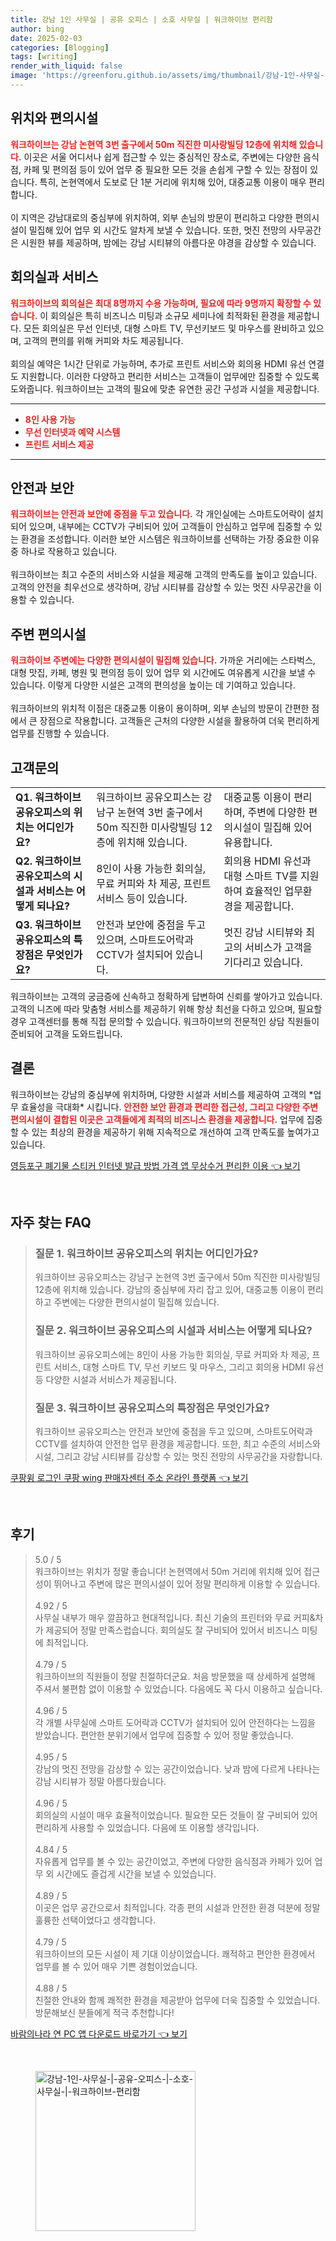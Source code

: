 ```yaml
---
title: 강남 1인 사무실 | 공유 오피스 | 소호 사무실 | 워크하이브 편리함
author: bing
date: 2025-02-03
categories: [Blogging]
tags: [writing]
render_with_liquid: false
image: 'https://greenforu.github.io/assets/img/thumbnail/강남-1인-사무실-|-공유-오피스-|-소호-사무실-|-워크하이브-편리함.webp'
---
```



<h2 id='위치와편의시설'>위치와 편의시설</h2>

<p><b><span style="color: #ee2323;">워크하이브는 강남 논현역 3번 출구에서 50m 직진한 미사랑빌딩 12층에 위치해 있습니다.</span></b> 이곳은 서울 어디서나 쉽게 접근할 수 있는 중심적인 장소로, 주변에는 다양한 음식점, 카페 및 편의점 등이 있어 업무 중 필요한 모든 것을 손쉽게 구할 수 있는 장점이 있습니다. 특히, 논현역에서 도보로 단 1분 거리에 위치해 있어, 대중교통 이용이 매우 편리합니다.<br><br>이 지역은 강남대로의 중심부에 위치하여, 외부 손님의 방문이 편리하고 다양한 편의시설이 밀집해 있어 업무 외 시간도 알차게 보낼 수 있습니다. 또한, 멋진 전망의 사무공간은 시원한 뷰를 제공하며, 밤에는 강남 시티뷰의 아름다운 야경을 감상할 수 있습니다.</p>

<h2 id='회의실과서비스'>회의실과 서비스</h2>

<p><b><span style="color: #ee2323;">워크하이브의 회의실은 최대 8명까지 수용 가능하며, 필요에 따라 9명까지 확장할 수 있습니다.</span></b> 이 회의실은 특히 비즈니스 미팅과 소규모 세미나에 최적화된 환경을 제공합니다. 모든 회의실은 무선 인터넷, 대형 스마트 TV, 무선키보드 및 마우스를 완비하고 있으며, 고객의 편의를 위해 커피와 차도 제공됩니다.<br><br>회의실 예약은 1시간 단위로 가능하며, 추가로 프린트 서비스와 회의용 HDMI 유선 연결도 지원합니다. 이러한 다양하고 편리한 서비스는 고객들이 업무에만 집중할 수 있도록 도와줍니다. 워크하이브는 고객의 필요에 맞춘 유연한 공간 구성과 시설을 제공합니다.</p>

<hr />

<ul>
    <li><b><span style="color: #ee2323;">8인 사용 가능</span></b></li>
    <li><b><span style="color: #ee2323;">무선 인터넷과 예약 시스템</span></b></li>
    <li><b><span style="color: #ee2323;">프린트 서비스 제공</span></b></li>
</ul>

<hr />

<h2 id='안전과보안'>안전과 보안</h2>

<p><b><span style="color: #ee2323;">워크하이브는 안전과 보안에 중점을 두고 있습니다.</span></b> 각 개인실에는 스마트도어락이 설치되어 있으며, 내부에는 CCTV가 구비되어 있어 고객들이 안심하고 업무에 집중할 수 있는 환경을 조성합니다. 이러한 보안 시스템은 워크하이브를 선택하는 가장 중요한 이유 중 하나로 작용하고 있습니다.<br><br>워크하이브는 최고 수준의 서비스와 시설을 제공해 고객의 만족도를 높이고 있습니다. 고객의 안전을 최우선으로 생각하며, 강남 시티뷰를 감상할 수 있는 멋진 사무공간을 이용할 수 있습니다.</p>

<h2 id='주변편의시설'>주변 편의시설</h2>

<p><b><span style="color: #ee2323;">워크하이브 주변에는 다양한 편의시설이 밀집해 있습니다.</span></b> 가까운 거리에는 스타벅스, 대형 맛집, 카페, 병원 및 편의점 등이 있어 업무 외 시간에도 여유롭게 시간을 보낼 수 있습니다. 이렇게 다양한 시설은 고객의 편의성을 높이는 데 기여하고 있습니다.<br><br>워크하이브의 위치적 이점은 대중교통 이용이 용이하며, 외부 손님의 방문이 간편한 점에서 큰 장점으로 작용합니다. 고객들은 근처의 다양한 시설을 활용하여 더욱 편리하게 업무를 진행할 수 있습니다.</p>

<h2 id='고객문의'>고객문의</h2>

<table>
    <tr>
        <td><b>Q1. 워크하이브 공유오피스의 위치는 어디인가요?</b></td>
        <td>워크하이브 공유오피스는 강남구 논현역 3번 출구에서 50m 직진한 미사랑빌딩 12층에 위치해 있습니다.</td>
        <td>대중교통 이용이 편리하며, 주변에 다양한 편의시설이 밀집해 있어 유용합니다.</td>
    </tr>
    <tr>
        <td><b>Q2. 워크하이브 공유오피스의 시설과 서비스는 어떻게 되나요?</b></td>
        <td>8인이 사용 가능한 회의실, 무료 커피와 차 제공, 프린트 서비스 등이 있습니다.</td>
        <td>회의용 HDMI 유선과 대형 스마트 TV를 지원하여 효율적인 업무환경을 제공합니다.</td>
    </tr>
    <tr>
        <td><b>Q3. 워크하이브 공유오피스의 특장점은 무엇인가요?</b></td>
        <td>안전과 보안에 중점을 두고 있으며, 스마트도어락과 CCTV가 설치되어 있습니다.</td>
        <td>멋진 강남 시티뷰와 최고의 서비스가 고객을 기다리고 있습니다.</td>
    </tr>
</table>

<p>워크하이브는 고객의 궁금증에 신속하고 정확하게 답변하여 신뢰를 쌓아가고 있습니다. 고객의 니즈에 따라 맞춤형 서비스를 제공하기 위해 항상 최선을 다하고 있으며, 필요할 경우 고객센터를 통해 직접 문의할 수 있습니다. 워크하이브의 전문적인 상담 직원들이 준비되어 고객을 도와드립니다.</p>

<h2 id='결론'>결론</h2>

<p>워크하이브는 강남의 중심부에 위치하며, 다양한 시설과 서비스를 제공하여 고객의 *업무 효율성을 극대화* 시킵니다. <b><span style="color: #ee2323;">안전한 보안 환경과 편리한 접근성, 그리고 다양한 주변 편의시설이 결합된 이곳은 고객들에게 최적의 비즈니스 환경을 제공합니다.</span></b> 업무에 집중할 수 있는 최상의 환경을 제공하기 위해 지속적으로 개선하여 고객 만족도를 높여가고 있습니다.</p>


<p><a class="click-button" title="영등포구 폐기물 스티커 인터넷 발급 방법 가격 앱 무상수거 편리한 이용" href="https://greenforu.github.io/posts/%EC%98%81%EB%93%B1%ED%8F%AC%EA%B5%AC-%ED%8F%90%EA%B8%B0%EB%AC%BC-%EC%8A%A4%ED%8B%B0%EC%BB%A4-%EC%9D%B8%ED%84%B0%EB%84%B7-%EB%B0%9C%EA%B8%89-%EB%B0%A9%EB%B2%95-%EA%B0%80%EA%B2%A9-%EC%95%B1-%EB%AC%B4%EC%83%81%EC%88%98%EA%B1%B0-%ED%8E%B8%EB%A6%AC%ED%95%9C-%EC%9D%B4%EC%9A%A9/" rel="dofollow">영등포구 폐기물 스티커 인터넷 발급 방법 가격 앱 무상수거 편리한 이용 👈 보기</a></p><br>
<h2 id='자주_찾는_FAQ'>자주 찾는 FAQ</h2>
<div itemscope="" itemtype="https://schema.org/FAQPage"> 
<blockquote> 
<div itemscope="" itemprop="mainEntity" itemtype="https://schema.org/Question"> 
<h3 itemprop="name">질문 1. 워크하이브 공유오피스의 위치는 어디인가요?</h3> 
<div itemscope="" itemprop="acceptedAnswer" itemtype="https://schema.org/Answer"> 
<span itemprop="text"> 
<p>워크하이브 공유오피스는 강남구 논현역 3번 출구에서 50m 직진한 미사랑빌딩 12층에 위치해 있습니다. 강남의 중심부에 자리 잡고 있어, 대중교통 이용이 편리하고 주변에는 다양한 편의시설이 밀집해 있습니다.</p> 
</span> 
</div> 
</div> 
<div itemscope="" itemprop="mainEntity" itemtype="https://schema.org/Question"> 
<h3 itemprop="name">질문 2. 워크하이브 공유오피스의 시설과 서비스는 어떻게 되나요?</h3> 
<div itemscope="" itemprop="acceptedAnswer" itemtype="https://schema.org/Answer"> 
<span itemprop="text"> 
<p>워크하이브 공유오피스에는 8인이 사용 가능한 회의실, 무료 커피와 차 제공, 프린트 서비스, 대형 스마트 TV, 무선 키보드 및 마우스, 그리고 회의용 HDMI 유선 등 다양한 시설과 서비스가 제공됩니다.</p> 
</span> 
</div> 
</div> 
<div itemscope="" itemprop="mainEntity" itemtype="https://schema.org/Question"> 
<h3 itemprop="name">질문 3. 워크하이브 공유오피스의 특장점은 무엇인가요?</h3> 
<div itemscope="" itemprop="acceptedAnswer" itemtype="https://schema.org/Answer"> 
<span itemprop="text"> 
<p>워크하이브 공유오피스는 안전과 보안에 중점을 두고 있으며, 스마트도어락과 CCTV를 설치하여 안전한 업무 환경을 제공합니다. 또한, 최고 수준의 서비스와 시설, 그리고 강남 시티뷰를 감상할 수 있는 멋진 전망의 사무공간을 자랑합니다.</p> 
</span> 
</div> 
</div> 
</blockquote> 
</div>
<p><a class="click-button" title="쿠팡윙 로그인 쿠팡 wing 판매자센터 주소 온라인 플랫폼" href="https://greenforu.github.io/posts/%EC%BF%A0%ED%8C%A1%EC%9C%99-%EB%A1%9C%EA%B7%B8%EC%9D%B8-%EC%BF%A0%ED%8C%A1-wing-%ED%8C%90%EB%A7%A4%EC%9E%90%EC%84%BC%ED%84%B0-%EC%A3%BC%EC%86%8C-%EC%98%A8%EB%9D%BC%EC%9D%B8-%ED%94%8C%EB%9E%AB%ED%8F%BC/" rel="dofollow">쿠팡윙 로그인 쿠팡 wing 판매자센터 주소 온라인 플랫폼 👈 보기</a></p><br>
<h2 id='후기'>후기</h2>
<div itemscope itemtype="https://schema.org/Product">
  <blockquote>
  <div itemprop="review" itemscope itemtype="https://schema.org/Review">
      <div itemprop="reviewRating" itemscope itemtype="https://schema.org/Rating"> <span itemprop="ratingValue">5.0</span> / <span itemprop="bestRating">5</span> </div>
      <span itemprop="reviewBody">워크하이브는 위치가 정말 좋습니다! 논현역에서 50m 거리에 위치해 있어 접근성이 뛰어나고 주변에 많은 편의시설이 있어 정말 편리하게 이용할 수 있습니다.</span>
  </div>
  <br>
  <div itemprop="review" itemscope itemtype="https://schema.org/Review">
      <div itemprop="reviewRating" itemscope itemtype="https://schema.org/Rating"> <span itemprop="ratingValue">4.92</span> / <span itemprop="bestRating">5</span> </div>
      <span itemprop="reviewBody">사무실 내부가 매우 깔끔하고 현대적입니다. 최신 기술의 프린터와 무료 커피&차가 제공되어 정말 만족스럽습니다. 회의실도 잘 구비되어 있어서 비즈니스 미팅에 최적입니다.</span>
  </div>
  <br>
  <div itemprop="review" itemscope itemtype="https://schema.org/Review">
      <div itemprop="reviewRating" itemscope itemtype="https://schema.org/Rating"> <span itemprop="ratingValue">4.79</span> / <span itemprop="bestRating">5</span> </div>
      <span itemprop="reviewBody">워크하이브의 직원들이 정말 친절하더군요. 처음 방문했을 때 상세하게 설명해 주셔서 불편함 없이 이용할 수 있었습니다. 다음에도 꼭 다시 이용하고 싶습니다.</span>
  </div>
  <br>
  <div itemprop="review" itemscope itemtype="https://schema.org/Review">
      <div itemprop="reviewRating" itemscope itemtype="https://schema.org/Rating"> <span itemprop="ratingValue">4.96</span> / <span itemprop="bestRating">5</span> </div>
      <span itemprop="reviewBody">각 개별 사무실에 스마트 도어락과 CCTV가 설치되어 있어 안전하다는 느낌을 받았습니다. 편안한 분위기에서 업무에 집중할 수 있어 정말 좋았습니다.</span>
  </div>
  <br>
  <div itemprop="review" itemscope itemtype="https://schema.org/Review">
      <div itemprop="reviewRating" itemscope itemtype="https://schema.org/Rating"> <span itemprop="ratingValue">4.95</span> / <span itemprop="bestRating">5</span> </div>
      <span itemprop="reviewBody">강남의 멋진 전망을 감상할 수 있는 공간이었습니다. 낮과 밤에 다르게 나타나는 강남 시티뷰가 정말 아름다웠습니다.</span>
  </div>
  <br>
  <div itemprop="review" itemscope itemtype="https://schema.org/Review">
      <div itemprop="reviewRating" itemscope itemtype="https://schema.org/Rating"> <span itemprop="ratingValue">4.96</span> / <span itemprop="bestRating">5</span> </div>
      <span itemprop="reviewBody">회의실의 시설이 매우 효율적이었습니다. 필요한 모든 것들이 잘 구비되어 있어 편리하게 사용할 수 있었습니다. 다음에 또 이용할 생각입니다.</span>
  </div>
  <br>
  <div itemprop="review" itemscope itemtype="https://schema.org/Review">
      <div itemprop="reviewRating" itemscope itemtype="https://schema.org/Rating"> <span itemprop="ratingValue">4.84</span> / <span itemprop="bestRating">5</span> </div>
      <span itemprop="reviewBody">자유롭게 업무를 볼 수 있는 공간이었고, 주변에 다양한 음식점과 카페가 있어 업무 외 시간에도 즐겁게 시간을 보낼 수 있었습니다.</span>
  </div>
  <br>
  <div itemprop="review" itemscope itemtype="https://schema.org/Review">
      <div itemprop="reviewRating" itemscope itemtype="https://schema.org/Rating"> <span itemprop="ratingValue">4.89</span> / <span itemprop="bestRating">5</span> </div>
      <span itemprop="reviewBody">이곳은 업무 공간으로서 최적입니다. 각종 편의 시설과 안전한 환경 덕분에 정말 훌륭한 선택이었다고 생각합니다.</span>
  </div>
  <br>
  <div itemprop="review" itemscope itemtype="https://schema.org/Review">
      <div itemprop="reviewRating" itemscope itemtype="https://schema.org/Rating"> <span itemprop="ratingValue">4.79</span> / <span itemprop="bestRating">5</span> </div>
      <span itemprop="reviewBody">워크하이브의 모든 시설이 제 기대 이상이었습니다. 쾌적하고 편안한 환경에서 업무를 볼 수 있어 매우 기쁜 경험이었습니다.</span>
  </div>
  <br>
  <div itemprop="review" itemscope itemtype="https://schema.org/Review">
      <div itemprop="reviewRating" itemscope itemtype="https://schema.org/Rating"> <span itemprop="ratingValue">4.88</span> / <span itemprop="bestRating">5</span> </div>
      <span itemprop="reviewBody">친절한 안내와 함께 쾌적한 환경을 제공받아 업무에 더욱 집중할 수 있었습니다. 방문해보신 분들에게 적극 추천합니다!</span>
  </div>
  </blockquote>
</div>
<p><a class="click-button" title="바람의나라 연 PC 앱 다운로드 바로가기" href="https://greenforu.github.io/posts/%EB%B0%94%EB%9E%8C%EC%9D%98%EB%82%98%EB%9D%BC-%EC%97%B0-PC-%EC%95%B1-%EB%8B%A4%EC%9A%B4%EB%A1%9C%EB%93%9C-%EB%B0%94%EB%A1%9C%EA%B0%80%EA%B8%B0/" rel="dofollow">바람의나라 연 PC 앱 다운로드 바로가기 👈 보기</a></p><br>
<figure class="image"><img src="https://greenforu.github.io/assets/img/thumbnail/강남-1인-사무실-|-공유-오피스-|-소호-사무실-|-워크하이브-편리함.webp" alt="강남-1인-사무실-|-공유-오피스-|-소호-사무실-|-워크하이브-편리함" width="256" height="256"></figure>
